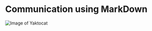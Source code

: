 # Communication using MarkDown
![Image of Yaktocat](https://octodex.github.com/images/yaktocat.png)
